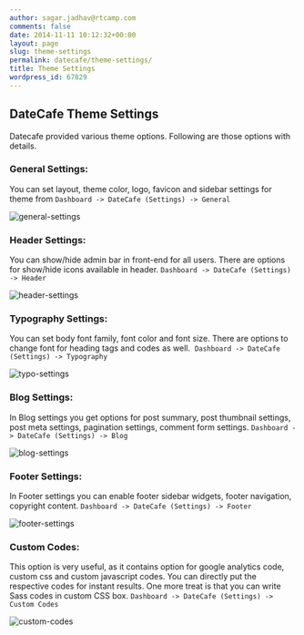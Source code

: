 ```yaml
---
author: sagar.jadhav@rtcamp.com
comments: false
date: 2014-11-11 10:12:32+00:00
layout: page
slug: theme-settings
permalink: datecafe/theme-settings/
title: Theme Settings
wordpress_id: 67829
---
```


## DateCafe Theme Settings


Datecafe provided various theme options. Following are those options with details.


### General Settings:


You can set layout, theme color, logo, favicon and sidebar settings for theme from `Dashboard -> DateCafe (Settings) -> General`

![general-settings](http://docs.rtcamp.com/wp-content/uploads/2014/11/general-settings.png)




### Header Settings:


You can show/hide admin bar in front-end for all users. There are options for show/hide icons available in header. `Dashboard -> DateCafe (Settings) -> Header`

![header-settings](http://docs.rtcamp.com/wp-content/uploads/2014/11/header-settings.png)




### Typography Settings:


You can set body font family, font color and font size. There are options to change font for heading tags and codes as well.  `Dashboard -> DateCafe (Settings) -> Typography`

![typo-settings](http://docs.rtcamp.com/wp-content/uploads/2014/11/typo-settings.png)




### Blog Settings:


In Blog settings you get options for post summary, post thumbnail settings, post meta settings, pagination settings, comment form settings. `Dashboard -> DateCafe (Settings) -> Blog`

![blog-settings](http://docs.rtcamp.com/wp-content/uploads/2014/11/blog-settings.png)




### Footer Settings:


In Footer settings you can enable footer sidebar widgets, footer navigation, copyright content. `Dashboard -> DateCafe (Settings) -> Footer`

![footer-settings](http://docs.rtcamp.com/wp-content/uploads/2014/11/footer-settings.png)




### Custom Codes:


This option is very useful, as it contains option for google analytics code, custom css and custom javascript codes. You can directly put the respective codes for instant results. One more treat is that you can write Sass codes in custom CSS box. `Dashboard -> DateCafe (Settings) -> Custom Codes`

![custom-codes](http://docs.rtcamp.com/wp-content/uploads/2014/11/custom-codes.png)

